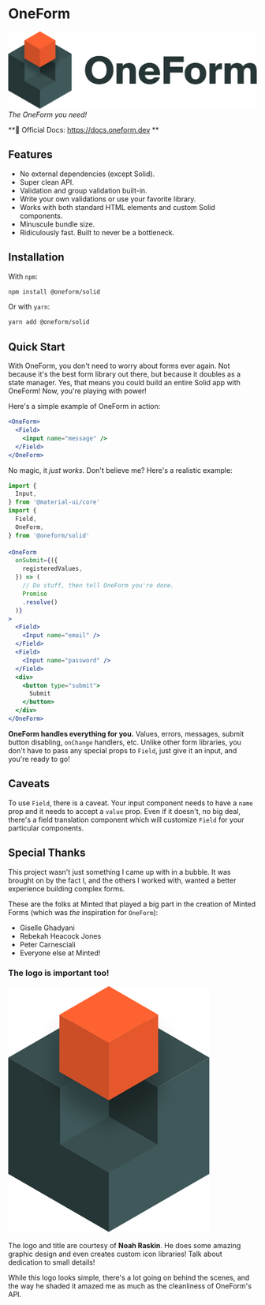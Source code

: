 # OneForm

[![OneForm logo](https://github.com/Sawtaytoes/OneForm/blob/master/docs/logos/oneform-cube-textdark.png?raw=true|alt=OneForm)](https://docs.oneform.dev)
_The OneForm you need!_

**📝 Official Docs: https://docs.oneform.dev **

## Features

* No external dependencies \(except Solid\).
* Super clean API.
* Validation and group validation built-in.
* Write your own validations or use your favorite library.
* Works with both standard HTML elements and custom Solid components.
* Minuscule bundle size.
* Ridiculously fast. Built to never be a bottleneck.

## Installation

With `npm`:

```bash
npm install @oneform/solid
```

Or with `yarn`:

```bash
yarn add @oneform/solid
```

## Quick Start

With OneForm, you don't need to worry about forms ever again. Not because it's the best form library out there, but because it doubles as a state manager. Yes, that means you could build an entire Solid app with OneForm! Now, you're playing with power!

Here's a simple example of OneForm in action:

```jsx
<OneForm>
  <Field>
    <input name="message" />
  </Field>
</OneForm>
```

No magic, it _just works_. Don't believe me? Here's a realistic example:

```jsx
import {
  Input,
} from '@material-ui/core'
import {
  Field,
  OneForm,
} from '@oneform/solid'

<OneForm
  onSubmit={({
    registeredValues,
  }) => (
    // Do stuff, then tell OneForm you're done.
    Promise
    .resolve()
  )}
>
  <Field>
    <Input name="email" />
  </Field>
  <Field>
    <Input name="password" />
  </Field>
  <div>
    <button type="submit">
      Submit
    </button>
  </div>
</OneForm>
```

**OneForm handles everything for you.** Values, errors, messages, submit button disabling, `onChange` handlers, etc. Unlike other form libraries, you don't have to pass any special props to `Field`, just give it an input, and you're ready to go!

## Caveats

To use `Field`, there is a caveat. Your input component needs to have a `name` prop and it needs to accept a `value` prop. Even if it doesn't, no big deal, there's a field translation component which will customize `Field` for your particular components.

## Special Thanks

This project wasn't just something I came up with in a bubble. It was brought on by the fact I, and the others I worked with, wanted a better experience building complex forms.

These are the folks at Minted that played a big part in the creation of Minted Forms \(which was _the_ inspiration for `OneForm`\):

* Giselle Ghadyani
* Rebekah Heacock Jones
* Peter Carnesciali
* Everyone else at Minted!

### The logo is important too!
![Credit: Noah Raskin](https://github.com/Sawtaytoes/OneForm/blob/master/docs/logos/oneform-cube-master.svg?raw=true|alt=OneForm)

The logo and title are courtesy of **Noah Raskin**. He does some amazing graphic design and even creates custom icon libraries! Talk about dedication to small details!

While this logo looks simple, there's a lot going on behind the scenes, and the way he shaded it amazed me as much as the cleanliness of OneForm's API.
